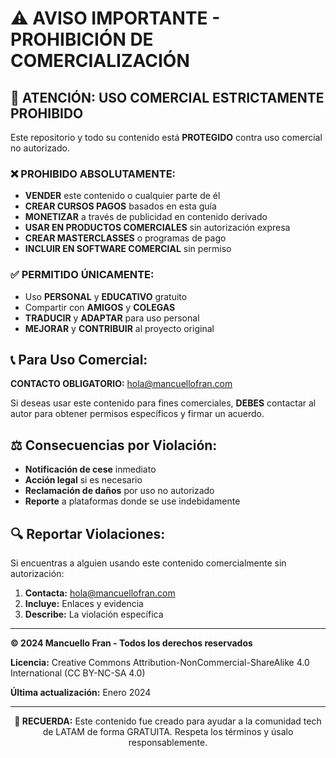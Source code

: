 # ⚠️ AVISO IMPORTANTE - PROHIBICIÓN DE COMERCIALIZACIÓN

## 🚨 **ATENCIÓN: USO COMERCIAL ESTRICTAMENTE PROHIBIDO**

Este repositorio y todo su contenido está **PROTEGIDO** contra uso comercial no autorizado.

### ❌ **PROHIBIDO ABSOLUTAMENTE:**

- **VENDER** este contenido o cualquier parte de él
- **CREAR CURSOS PAGOS** basados en esta guía
- **MONETIZAR** a través de publicidad en contenido derivado
- **USAR EN PRODUCTOS COMERCIALES** sin autorización expresa
- **CREAR MASTERCLASSES** o programas de pago
- **INCLUIR EN SOFTWARE COMERCIAL** sin permiso

### ✅ **PERMITIDO ÚNICAMENTE:**

- Uso **PERSONAL** y **EDUCATIVO** gratuito
- Compartir con **AMIGOS** y **COLEGAS**
- **TRADUCIR** y **ADAPTAR** para uso personal
- **MEJORAR** y **CONTRIBUIR** al proyecto original

## 📞 **Para Uso Comercial:**

**CONTACTO OBLIGATORIO:** [hola@mancuellofran.com](mailto:hola@mancuellofran.com)

Si deseas usar este contenido para fines comerciales, **DEBES** contactar al autor para obtener permisos específicos y firmar un acuerdo.

## ⚖️ **Consecuencias por Violación:**

- **Notificación de cese** inmediato
- **Acción legal** si es necesario
- **Reclamación de daños** por uso no autorizado
- **Reporte** a plataformas donde se use indebidamente

## 🔍 **Reportar Violaciones:**

Si encuentras a alguien usando este contenido comercialmente sin autorización:

1. **Contacta:** [hola@mancuellofran.com](mailto:hola@mancuellofran.com)
2. **Incluye:** Enlaces y evidencia
3. **Describe:** La violación específica

---

**© 2024 Mancuello Fran - Todos los derechos reservados**

**Licencia:** Creative Commons Attribution-NonCommercial-ShareAlike 4.0 International (CC BY-NC-SA 4.0)

**Última actualización:** Enero 2024

---

<div align="center">
  <p><strong>🚨 RECUERDA:</strong> Este contenido fue creado para ayudar a la comunidad tech de LATAM de forma GRATUITA. Respeta los términos y úsalo responsablemente.</p>
</div>
